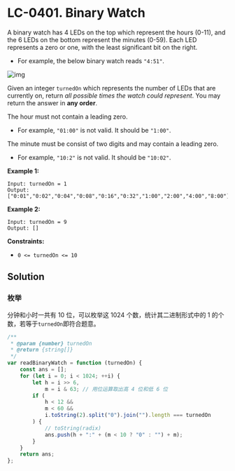 # LC-0401. Binary Watch

A binary watch has 4 LEDs on the top which represent the hours (0-11), and the 6 LEDs on the bottom represent the minutes (0-59). Each LED represents a zero or one, with the least significant bit on the right.

-   For example, the below binary watch reads `"4:51"`.

![img](https://assets.leetcode.com/uploads/2021/04/08/binarywatch.jpg)

Given an integer `turnedOn` which represents the number of LEDs that are currently on, return _all possible times the watch could represent_. You may return the answer in **any order**.

The hour must not contain a leading zero.

-   For example, `"01:00"` is not valid. It should be `"1:00"`.

The minute must be consist of two digits and may contain a leading zero.

-   For example, `"10:2"` is not valid. It should be `"10:02"`.

**Example 1:**

```
Input: turnedOn = 1
Output: ["0:01","0:02","0:04","0:08","0:16","0:32","1:00","2:00","4:00","8:00"]
```

**Example 2:**

```
Input: turnedOn = 9
Output: []
```

**Constraints:**

-   `0 <= turnedOn <= 10`

## Solution

### 枚举

分钟和小时一共有 10 位，可以枚举这 1024 个数，统计其二进制形式中的 1 的个数，若等于`turnedOn`即符合题意。

```javascript
/**
 * @param {number} turnedOn
 * @return {string[]}
 */
var readBinaryWatch = function (turnedOn) {
    const ans = [];
    for (let i = 0; i < 1024; ++i) {
        let h = i >> 6,
            m = i & 63; // 用位运算取出高 4 位和低 6 位
        if (
            h < 12 &&
            m < 60 &&
            i.toString(2).split("0").join("").length === turnedOn
        ) {
            // toString(radix)
            ans.push(h + ":" + (m < 10 ? "0" : "") + m);
        }
    }
    return ans;
};
```
